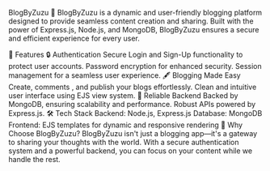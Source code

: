 BlogByZuzu 📖
BlogByZuzu is a dynamic and user-friendly blogging platform designed to provide seamless content creation and sharing. Built with the power of Express.js, Node.js, and MongoDB, BlogByZuzu ensures a secure and efficient experience for every user.

🚀 Features
🔒 Authentication
Secure Login and Sign-Up functionality to protect user accounts.
Password encryption for enhanced security.
Session management for a seamless user experience.
🖋️ Blogging Made Easy
Create, comments , and publish your blogs effortlessly.
Clean and intuitive user interface using EJS view system.
💾 Reliable Backend
Backed by MongoDB, ensuring scalability and performance.
Robust APIs powered by Express.js.
🛠️ Tech Stack
Backend: Node.js, Express.js
Database: MongoDB
Frontend: EJS templates for dynamic and responsive rendering
🌟 Why Choose BlogByZuzu?
BlogByZuzu isn't just a blogging app—it's a gateway to sharing your thoughts with the world. With a secure authentication system and a powerful backend, you can focus on your content while we handle the rest.

